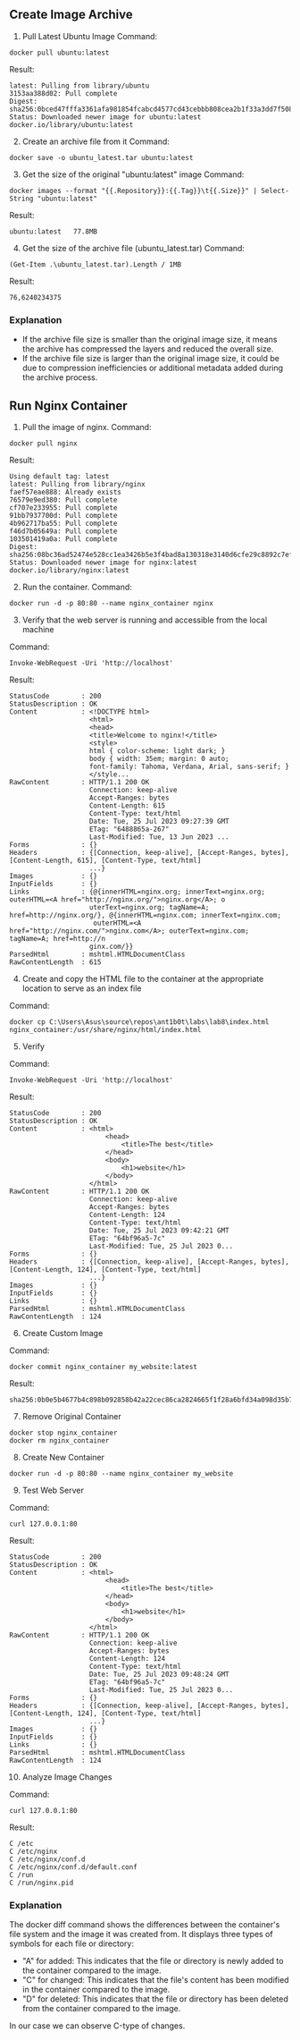 ## Create Image Archive

1. Pull Latest Ubuntu Image
Command:
```shell
docker pull ubuntu:latest
```

Result:
```shell
latest: Pulling from library/ubuntu
3153aa388d02: Pull complete
Digest: sha256:0bced47fffa3361afa981854fcabcd4577cd43cebbb808cea2b1f33a3dd7f508
Status: Downloaded newer image for ubuntu:latest
docker.io/library/ubuntu:latest
```

2. Create an archive file from it
Command:
```shell
docker save -o ubuntu_latest.tar ubuntu:latest
```

3. Get the size of the original "ubuntu:latest" image
Command:
```shell
docker images --format "{{.Repository}}:{{.Tag}}\t{{.Size}}" | Select-String "ubuntu:latest"
```

Result:
```shell
ubuntu:latest   77.8MB
```
4. Get the size of the archive file (ubuntu_latest.tar)
Command:
```shell
(Get-Item .\ubuntu_latest.tar).Length / 1MB
```

Result:
```shell
76,6240234375
```

### Explanation

* If the archive file size is smaller than the original image size, it means the archive has compressed the layers and reduced the overall size.
* If the archive file size is larger than the original image size, it could be due to compression inefficiencies or additional metadata added during the archive process.


## Run Nginx Container

1. Pull the image of nginx.
Command:
```shell
docker pull nginx
```

Result:
```shell
Using default tag: latest
latest: Pulling from library/nginx
faef57eae888: Already exists
76579e9ed380: Pull complete
cf707e233955: Pull complete
91bb7937700d: Pull complete
4b962717ba55: Pull complete
f46d7b05649a: Pull complete
103501419a0a: Pull complete
Digest: sha256:08bc36ad52474e528cc1ea3426b5e3f4bad8a130318e3140d6cfe29c8892c7ef
Status: Downloaded newer image for nginx:latest
docker.io/library/nginx:latest
```

2. Run the container.
Command:
```shell
docker run -d -p 80:80 --name nginx_container nginx
```

3. Verify that the web server is running and accessible from the local machine 

Command:
```shell
Invoke-WebRequest -Uri 'http://localhost'
```

Result:
```shell
StatusCode        : 200
StatusDescription : OK
Content           : <!DOCTYPE html>
                    <html>
                    <head>
                    <title>Welcome to nginx!</title>
                    <style>
                    html { color-scheme: light dark; }
                    body { width: 35em; margin: 0 auto;
                    font-family: Tahoma, Verdana, Arial, sans-serif; }
                    </style...
RawContent        : HTTP/1.1 200 OK
                    Connection: keep-alive
                    Accept-Ranges: bytes
                    Content-Length: 615
                    Content-Type: text/html
                    Date: Tue, 25 Jul 2023 09:27:39 GMT
                    ETag: "6488865a-267"
                    Last-Modified: Tue, 13 Jun 2023 ...
Forms             : {}
Headers           : {[Connection, keep-alive], [Accept-Ranges, bytes], [Content-Length, 615], [Content-Type, text/html]
                    ...}
Images            : {}
InputFields       : {}
Links             : {@{innerHTML=nginx.org; innerText=nginx.org; outerHTML=<A href="http://nginx.org/">nginx.org</A>; o
                    uterText=nginx.org; tagName=A; href=http://nginx.org/}, @{innerHTML=nginx.com; innerText=nginx.com;
                     outerHTML=<A href="http://nginx.com/">nginx.com</A>; outerText=nginx.com; tagName=A; href=http://n
                    ginx.com/}}
ParsedHtml        : mshtml.HTMLDocumentClass
RawContentLength  : 615
```

4. Create and copy the HTML file to the container at the appropriate location to serve as an index file

Command:
```shell
docker cp C:\Users\Asus\source\repos\ant1b0t\labs\lab8\index.html nginx_container:/usr/share/nginx/html/index.html
```

5. Verify

Command:
```shell
Invoke-WebRequest -Uri 'http://localhost'
```

Result:
```shell
StatusCode        : 200
StatusDescription : OK
Content           : <html>
                        <head>
                            <title>The best</title>
                        </head>
                        <body>
                            <h1>website</h1>
                        </body>
                    </html>
RawContent        : HTTP/1.1 200 OK
                    Connection: keep-alive
                    Accept-Ranges: bytes
                    Content-Length: 124
                    Content-Type: text/html
                    Date: Tue, 25 Jul 2023 09:42:21 GMT
                    ETag: "64bf96a5-7c"
                    Last-Modified: Tue, 25 Jul 2023 0...
Forms             : {}
Headers           : {[Connection, keep-alive], [Accept-Ranges, bytes], [Content-Length, 124], [Content-Type, text/html]
                    ...}
Images            : {}
InputFields       : {}
Links             : {}
ParsedHtml        : mshtml.HTMLDocumentClass
RawContentLength  : 124
```

6. Create Custom Image

Command:
```shell
docker commit nginx_container my_website:latest
```

Result:
```shell
sha256:0b0e5b4677b4c898b092858b42a22cec86ca2824665f1f28a6bfd34a098d35b7
```

7. Remove Original Container

```shell
docker stop nginx_container
docker rm nginx_container
```

8. Create New Container

```shell
docker run -d -p 80:80 --name nginx_container my_website
```

9. Test Web Server

Command:
```shell
curl 127.0.0.1:80
```

Result:
```shell
StatusCode        : 200
StatusDescription : OK
Content           : <html>
                        <head>
                            <title>The best</title>
                        </head>
                        <body>
                            <h1>website</h1>
                        </body>
                    </html>
RawContent        : HTTP/1.1 200 OK
                    Connection: keep-alive
                    Accept-Ranges: bytes
                    Content-Length: 124
                    Content-Type: text/html
                    Date: Tue, 25 Jul 2023 09:48:24 GMT
                    ETag: "64bf96a5-7c"
                    Last-Modified: Tue, 25 Jul 2023 0...
Forms             : {}
Headers           : {[Connection, keep-alive], [Accept-Ranges, bytes], [Content-Length, 124], [Content-Type, text/html]
                    ...}
Images            : {}
InputFields       : {}
Links             : {}
ParsedHtml        : mshtml.HTMLDocumentClass
RawContentLength  : 124
```

10. Analyze Image Changes

Command:
```shell
curl 127.0.0.1:80
```

Result:
```shell
C /etc
C /etc/nginx
C /etc/nginx/conf.d
C /etc/nginx/conf.d/default.conf
C /run
C /run/nginx.pid
```

### Explanation

The docker diff command shows the differences between the container's file system and the image it was created from. It displays three types of symbols for each file or directory:
* "A" for added: This indicates that the file or directory is newly added to the container compared to the image.
* "C" for changed: This indicates that the file's content has been modified in the container compared to the image.
* "D" for deleted: This indicates that the file or directory has been deleted from the container compared to the image.

In our case we can observe С-type of changes. 